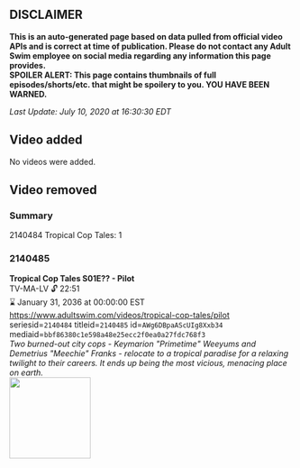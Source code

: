 ## DISCLAIMER
**This is an auto-generated page based on data pulled from official video APIs and is correct at time of publication. Please do not contact any Adult Swim employee on social media regarding any information this page provides.**  
**SPOILER ALERT: This page contains thumbnails of full episodes/shorts/etc. that might be spoilery to you. YOU HAVE BEEN WARNED.**  

_Last Update: July 10, 2020 at 16:30:30 EDT_
## Video added
No videos were added.  
## Video removed
### Summary
2140484 Tropical Cop Tales: 1  
### 2140485
**Tropical Cop Tales S01E?? - Pilot**  
TV-MA-LV 🔓 22:51  
⌛ January 31, 2036 at 00:00:00 EST  
https://www.adultswim.com/videos/tropical-cop-tales/pilot  
seriesid=`2140484` titleid=`2140485` id=`AWg6DBpaAScUIg8Xxb34` mediaid=`bbf86380c1e598a48e25ecc2f0ea0a27fdc768f3`  
_Two burned-out city cops - Keymarion "Primetime" Weeyums and Demetrius "Meechie" Franks - relocate to a tropical paradise for a relaxing twilight to their careers. It ends up being the most vicious, menacing place on earth._  
<a href="https://i.cdn.turner.com/adultswim/big/image-upload/thumbnails/thumb-2_image-15471620170072.jpg"><img src="https://i.cdn.turner.com/adultswim/big/image-upload/thumbnails/thumb-2_image-15471620170072.jpg" height="144px" /></a>
